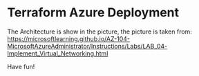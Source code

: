 # Terraform Azure Deployment
The Architecture is show in the picture, the picture is taken from: https://microsoftlearning.github.io/AZ-104-MicrosoftAzureAdministrator/Instructions/Labs/LAB_04-Implement_Virtual_Networking.html

Have fun!